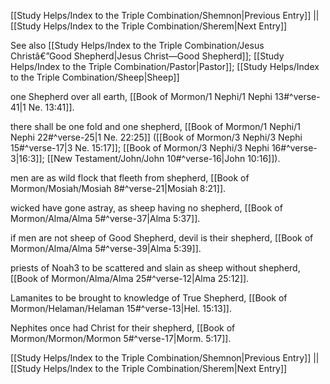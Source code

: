 [[Study Helps/Index to the Triple Combination/Shemnon|Previous Entry]]  ||  [[Study Helps/Index to the Triple Combination/Sherem|Next Entry]]

 See also [[Study Helps/Index to the Triple Combination/Jesus Christâ€”Good Shepherd|Jesus Christ—Good Shepherd]]; [[Study Helps/Index to the Triple Combination/Pastor|Pastor]]; [[Study Helps/Index to the Triple Combination/Sheep|Sheep]]

 one Shepherd over all earth, [[Book of Mormon/1 Nephi/1 Nephi 13#^verse-41|1 Ne. 13:41]].

 there shall be one fold and one shepherd, [[Book of Mormon/1 Nephi/1 Nephi 22#^verse-25|1 Ne. 22:25]] ([[Book of Mormon/3 Nephi/3 Nephi 15#^verse-17|3 Ne. 15:17]]; [[Book of Mormon/3 Nephi/3 Nephi 16#^verse-3|16:3]]; [[New Testament/John/John 10#^verse-16|John 10:16]]).

 men are as wild flock that fleeth from shepherd, [[Book of Mormon/Mosiah/Mosiah 8#^verse-21|Mosiah 8:21]].

 wicked have gone astray, as sheep having no shepherd, [[Book of Mormon/Alma/Alma 5#^verse-37|Alma 5:37]].

 if men are not sheep of Good Shepherd, devil is their shepherd, [[Book of Mormon/Alma/Alma 5#^verse-39|Alma 5:39]].

 priests of Noah3 to be scattered and slain as sheep without shepherd, [[Book of Mormon/Alma/Alma 25#^verse-12|Alma 25:12]].

 Lamanites to be brought to knowledge of True Shepherd, [[Book of Mormon/Helaman/Helaman 15#^verse-13|Hel. 15:13]].

 Nephites once had Christ for their shepherd, [[Book of Mormon/Mormon/Mormon 5#^verse-17|Morm. 5:17]].

[[Study Helps/Index to the Triple Combination/Shemnon|Previous Entry]]  ||  [[Study Helps/Index to the Triple Combination/Sherem|Next Entry]]